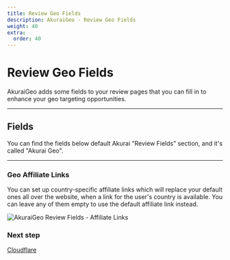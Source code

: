 ```yaml
---
title: Review Geo Fields
description: AkuraiGeo - Review Geo Fields
weight: 40
extra:
  order: 40
---
```


# Review Geo Fields

AkuraiGeo adds some fields to your review pages that you can fill in to enhance your geo targeting opportunities.

---

## Fields

You can find the fields below default Akurai "Review Fields" section, and it's called "Akurai Geo".

---

### Geo Affiliate Links

You can set up country-specific affiliate links which will replace your default ones all over the website, when a link for the user's country is available.
You can leave any of them empty to use the default affiliate link instead.

![AkuraiGeo Review Fields - Affiliate Links](https://media.dinomatic.com/images/docs/akurai-geo/akurai-geo-affiliate-links.png)

### Next step

[Cloudflare](/docs/akurai-geo/cloudflare/)
